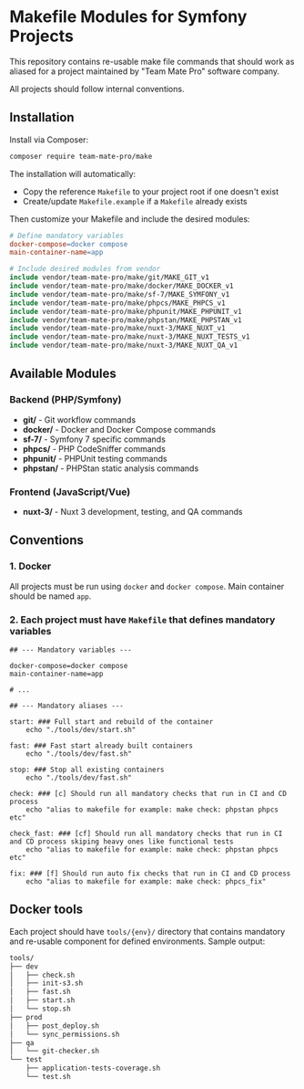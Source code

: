 # Makefile Modules for Symfony Projects

This repository contains re-usable make file commands that should work as aliased for a project maintained
by "Team Mate Pro" software company.

All projects should follow internal conventions.

## Installation

Install via Composer:

```bash
composer require team-mate-pro/make
```

The installation will automatically:
- Copy the reference `Makefile` to your project root if one doesn't exist
- Create/update `Makefile.example` if a `Makefile` already exists

Then customize your Makefile and include the desired modules:

```makefile
# Define mandatory variables
docker-compose=docker compose
main-container-name=app

# Include desired modules from vendor
include vendor/team-mate-pro/make/git/MAKE_GIT_v1
include vendor/team-mate-pro/make/docker/MAKE_DOCKER_v1
include vendor/team-mate-pro/make/sf-7/MAKE_SYMFONY_v1
include vendor/team-mate-pro/make/phpcs/MAKE_PHPCS_v1
include vendor/team-mate-pro/make/phpunit/MAKE_PHPUNIT_v1
include vendor/team-mate-pro/make/phpstan/MAKE_PHPSTAN_v1
include vendor/team-mate-pro/make/nuxt-3/MAKE_NUXT_v1
include vendor/team-mate-pro/make/nuxt-3/MAKE_NUXT_TESTS_v1
include vendor/team-mate-pro/make/nuxt-3/MAKE_NUXT_QA_v1
```

## Available Modules

### Backend (PHP/Symfony)
- **git/** - Git workflow commands
- **docker/** - Docker and Docker Compose commands
- **sf-7/** - Symfony 7 specific commands
- **phpcs/** - PHP CodeSniffer commands
- **phpunit/** - PHPUnit testing commands
- **phpstan/** - PHPStan static analysis commands

### Frontend (JavaScript/Vue)
- **nuxt-3/** - Nuxt 3 development, testing, and QA commands

## Conventions

### 1. Docker

All projects must be run using `docker` and `docker compose`. Main container should be named `app`.

### 2. Each project must have `Makefile` that defines mandatory variables

```make
## --- Mandatory variables ---

docker-compose=docker compose
main-container-name=app

# ...

## --- Mandatory aliases ---

start: ### Full start and rebuild of the container
	echo "./tools/dev/start.sh"

fast: ### Fast start already built containers
	echo "./tools/dev/fast.sh"

stop: ### Stop all existing containers
	echo "./tools/dev/fast.sh"

check: ### [c] Should run all mandatory checks that run in CI and CD process
	echo "alias to makefile for example: make check: phpstan phpcs etc"

check_fast: ### [cf] Should run all mandatory checks that run in CI and CD process skiping heavy ones like functional tests
	echo "alias to makefile for example: make check: phpstan phpcs etc"

fix: ### [f] Should run auto fix checks that run in CI and CD process
	echo "alias to makefile for example: make check: phpcs_fix"
```

## Docker tools

Each project should have `tools/{env}/` directory that contains mandatory and re-usable component for defined 
environments. Sample output:

```bash
tools/
├── dev
│   ├── check.sh
│   ├── init-s3.sh
│   ├── fast.sh
│   ├── start.sh
│   └── stop.sh
├── prod
│   ├── post_deploy.sh
│   └── sync_permissions.sh
├── qa
│   └── git-checker.sh
└── test
    ├── application-tests-coverage.sh
    └── test.sh
```